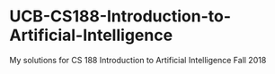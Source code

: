 # UCB-CS188-Introduction-to-Artificial-Intelligence
My solutions for CS 188 Introduction to Artificial Intelligence Fall 2018
